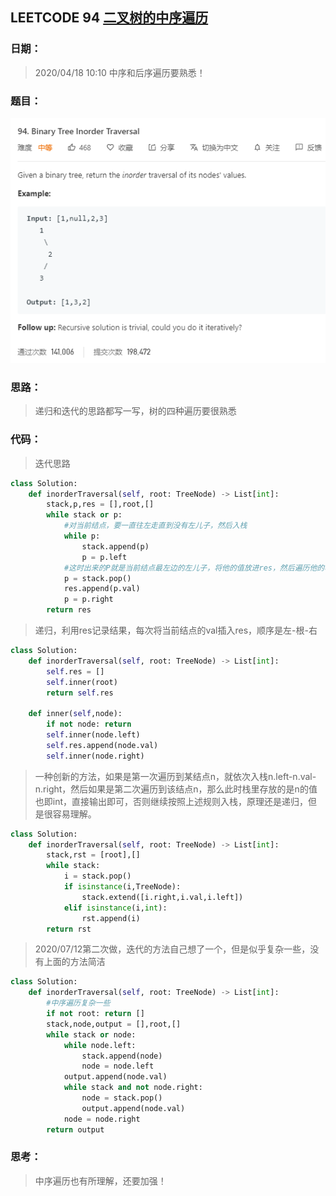 ## LEETCODE 94 [二叉树的中序遍历](https://leetcode-cn.com/problems/binary-tree-inorder-traversal/)

### 日期：

> 2020/04/18 10:10 中序和后序遍历要熟悉！

### 题目：

![text](https://github.com/zjuzhfbloodz/LeetCode/blob/master/questions/0094.png?raw=true)

### 思路：

> 递归和迭代的思路都写一写，树的四种遍历要很熟悉
### 代码：

> 迭代思路
>

```python
class Solution:
    def inorderTraversal(self, root: TreeNode) -> List[int]:
        stack,p,res = [],root,[]
        while stack or p:
            #对当前结点，要一直往左走直到没有左儿子，然后入栈
            while p:
                stack.append(p)
                p = p.left
            #这时出来的P就是当前结点最左边的左儿子，将他的值放进res，然后遍历他的右子树，此时如果没有				右子树，则新P为NONE，下一个P就是stack.pop()，也就是当前结点的父亲，实现回溯
            p = stack.pop()
            res.append(p.val)
            p = p.right
        return res
```
> 递归，利用res记录结果，每次将当前结点的val插入res，顺序是左-根-右
```python
class Solution:
    def inorderTraversal(self, root: TreeNode) -> List[int]:
        self.res = []
        self.inner(root)
        return self.res

    def inner(self,node):
        if not node: return
        self.inner(node.left)
        self.res.append(node.val)
        self.inner(node.right)
```
> 一种创新的方法，如果是第一次遍历到某结点n，就依次入栈n.left-n.val-n.right，然后如果是第二次遍历到该结点n，那么此时栈里存放的是n的值也即int，直接输出即可，否则继续按照上述规则入栈，原理还是递归，但是很容易理解。
```python
class Solution:
    def inorderTraversal(self, root: TreeNode) -> List[int]:
        stack,rst = [root],[]
        while stack:
            i = stack.pop()
            if isinstance(i,TreeNode):
                stack.extend([i.right,i.val,i.left])
            elif isinstance(i,int):
                rst.append(i)
        return rst
```
> 2020/07/12第二次做，迭代的方法自己想了一个，但是似乎复杂一些，没有上面的方法简洁
```python
class Solution:
    def inorderTraversal(self, root: TreeNode) -> List[int]:
        #中序遍历复杂一些
        if not root: return []
        stack,node,output = [],root,[]
        while stack or node:
            while node.left:
                stack.append(node)
                node = node.left
            output.append(node.val)
            while stack and not node.right:
                node = stack.pop()
                output.append(node.val)
            node = node.right
        return output
```
### 思考：

> 中序遍历也有所理解，还要加强！

